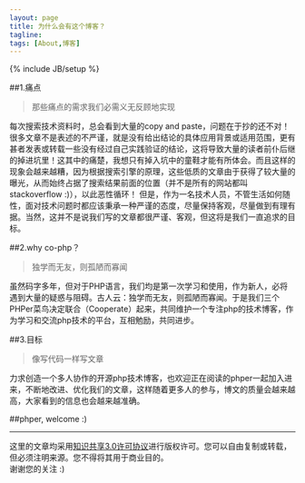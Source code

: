 ```yaml
---
layout: page
title: 为什么会有这个博客？
tagline:
tags: [About,博客]
---
```

{% include JB/setup %}


##1.痛点        
> 那些痛点的需求我们必需义无反顾地实现   

每次搜索技术资料时，总会看到大量的copy and paste，问题在于抄的还不对！很多文章不是表述的不严谨，就是没有给出结论的具体应用背景或适用范围，更有甚者发表或转载一些没有经过自己实践验证的结论，这将导致大量的读者前仆后继的掉进坑里！这其中的痛楚，我想只有掉入坑中的童鞋才能有所体会。而且这样的现象会越来越糟，因为根据搜索引擎的原理，这些低质的文章由于获得了较大量的曝光，从而始终占据了搜索结果前面的位置（并不是所有的网站都叫stackoverflow :)），以此恶性循环！
但是，作为一名技术人员，不管生活如何随性，面对技术问题时都应该秉承一种严谨的态度，尽量保持客观，尽量做到有理有据。当然，这并不是说我们写的文章都很严谨、客观，但这将是我们一直追求的目标。

##2.why co-php？        
> 独学而无友，则孤陋而寡闻   

虽然码字多年，但对于PHP语言，我们均是第一次学习和使用，作为新人，必将遇到大量的疑惑与阻碍。古人云：独学而无友，则孤陋而寡闻。于是我们三个PHPer菜鸟决定联合（Cooperate）起来，共同维护一个专注php的技术博客，作为学习和交流php技术的平台，互相勉励，共同进步。


##3.目标       
> 像写代码一样写文章

力求创造一个多人协作的开源php技术博客，也欢迎正在阅读的phper一起加入进来，不断地改进、优化我们的文章，这样随着更多人的参与，博文的质量会越来越高，大家看到的信息也会越来越准确。

   
##phper, welcome :)








 




*****     

这里的文章均采用<a href="http://creativecommons.org/licenses/by-nc-nd/3.0/deed.zh" target="_blank">知识共享3.0许可协议</a>进行版权许可。您可以自由复制或转载，但必须注明来源。您不得将其用于商业目的。    
谢谢您的关注 :)